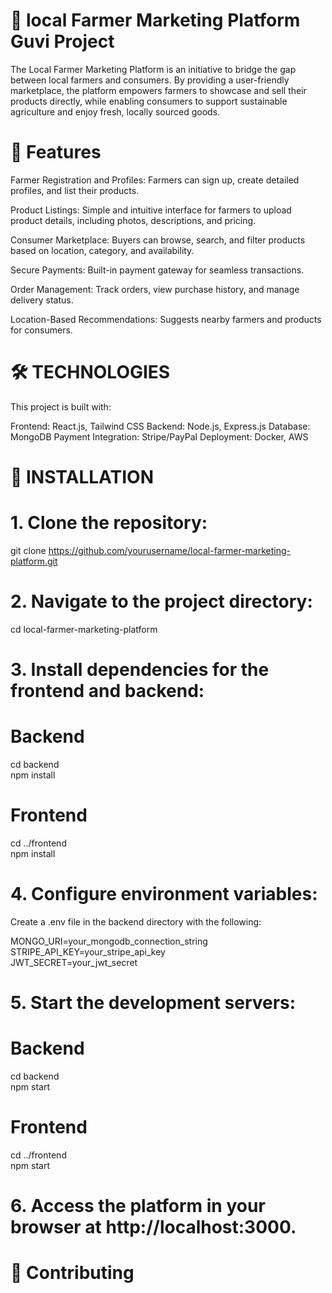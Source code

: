 # 🌾  local Farmer Marketing Platform Guvi Project
The Local Farmer Marketing Platform is an initiative to bridge the gap between local farmers and consumers. By providing a user-friendly marketplace, the platform empowers farmers to showcase and sell their products directly, while enabling consumers to support sustainable agriculture and enjoy fresh, locally sourced goods.

# 🚀 Features

Farmer Registration and Profiles: Farmers can sign up, create detailed profiles, and list their products.

Product Listings: Simple and intuitive interface for farmers to upload product details, including photos, descriptions, and pricing.

Consumer Marketplace: Buyers can browse, search, and filter products based on location, category, and availability.

Secure Payments: Built-in payment gateway for seamless transactions.

Order Management: Track orders, view purchase history, and manage delivery status.

Location-Based Recommendations: Suggests nearby farmers and products for consumers.

# 🛠️ TECHNOLOGIES

This project is built with:

Frontend: React.js, Tailwind CSS
Backend: Node.js, Express.js
Database: MongoDB
Payment Integration: Stripe/PayPal
Deployment: Docker, AWS

# 🔧 INSTALLATION

 # 1. Clone the repository:

 git clone https://github.com/yourusername/local-farmer-marketing-platform.git  

# 2. Navigate to the project directory:

cd local-farmer-marketing-platform  

# 3. Install dependencies for the frontend and backend:

# Backend  
cd backend  
npm install  

# Frontend  
cd ../frontend  
npm install  

# 4. Configure environment variables:
Create a .env file in the backend directory with the following:

MONGO_URI=your_mongodb_connection_string  
STRIPE_API_KEY=your_stripe_api_key  
JWT_SECRET=your_jwt_secret  

# 5. Start the development servers:
# Backend  
cd backend  
npm start  

# Frontend  
cd ../frontend  
npm start  

# 6. Access the platform in your browser at http://localhost:3000.


# 🤝 Contributing










